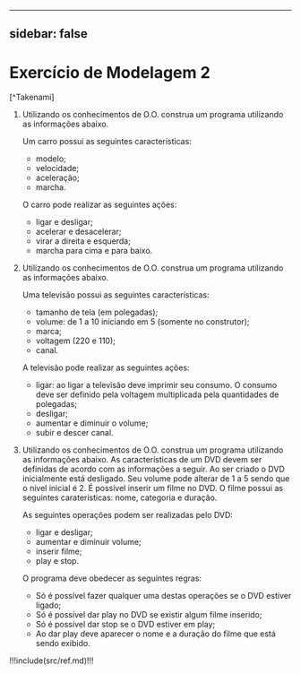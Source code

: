 
---
sidebar: false
---

# Exercício de Modelagem 2

[^Takenami]


1. Utilizando os conhecimentos de O.O. construa um programa utilizando as informações abaixo. 
    
    Um carro possui as seguintes características:
    - modelo;
    - velocidade;
    - aceleração;
    - marcha.

    O carro pode realizar as seguintes ações:
    
    - ligar e desligar;
    - acelerar e desacelerar;
    - virar a direita e esquerda;
    - marcha para cima e para baixo.
1. Utilizando os conhecimentos de O.O. construa um programa utilizando as informações abaixo. 

    Uma televisão possui as seguintes características:
    - tamanho de tela (em polegadas);
    - volume: de 1 a 10 iniciando em 5 (somente no construtor);
    - marca;
    - voltagem (220 e 110);
    - canal.

    A televisão pode realizar as seguintes ações:
    - ligar: ao ligar a televisão deve imprimir seu consumo. O consumo deve ser definido pela voltagem multiplicada pela quantidades de polegadas;
    - desligar;
    - aumentar e diminuir o volume;
    - subir e descer canal.

1. Utilizando os conhecimentos de O.O. construa um programa utilizando as informações abaixo. As características de um DVD devem ser definidas de acordo com as informações a seguir. Ao ser criado o DVD inicialmente está desligado. Seu volume pode alterar de 1 a 5 sendo que o nível inicial é 2. É possível inserir um filme no DVD. O filme possui as seguintes caraterísticas: nome, categoria e duração. 

    As seguintes operações podem ser realizadas pelo DVD:
    - ligar e desligar;
    - aumentar e diminuir volume;
    - inserir filme;
    - play e stop.

    O programa deve obedecer as seguintes regras:
    - Só é possível fazer qualquer uma destas operações se o DVD estiver ligado;
    - Só é possível dar play no DVD se existir algum filme inserido;
    - Só é possível dar stop se o DVD estiver em play;
    - Ao dar play deve aparecer o nome e a duração do filme que está sendo exibido.

!!!include(src/ref.md)!!!
